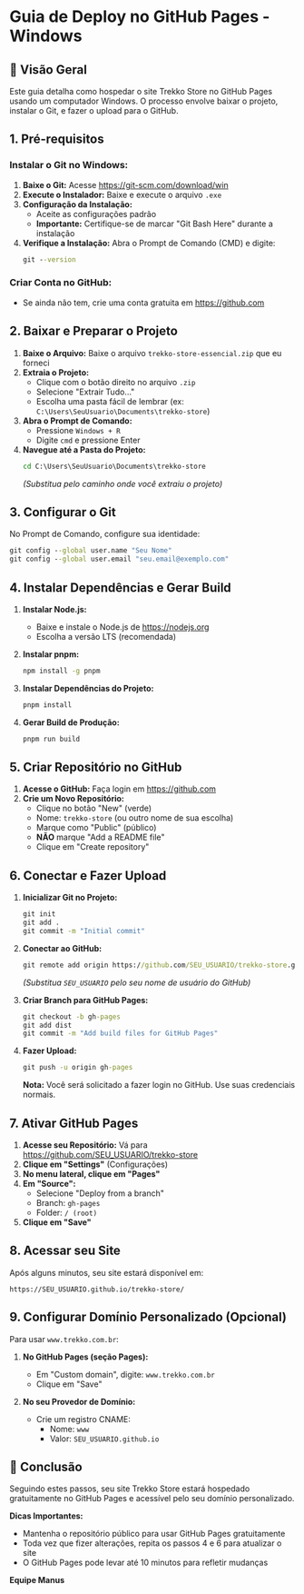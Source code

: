 # Guia de Deploy no GitHub Pages - Windows

## 🚀 Visão Geral

Este guia detalha como hospedar o site Trekko Store no GitHub Pages usando um computador Windows. O processo envolve baixar o projeto, instalar o Git, e fazer o upload para o GitHub.

## 1. Pré-requisitos

### **Instalar o Git no Windows:**

1. **Baixe o Git:** Acesse https://git-scm.com/download/win
2. **Execute o Instalador:** Baixe e execute o arquivo `.exe`
3. **Configuração da Instalação:**
   - Aceite as configurações padrão
   - **Importante:** Certifique-se de marcar "Git Bash Here" durante a instalação
4. **Verifique a Instalação:** Abra o Prompt de Comando (CMD) e digite:
   ```cmd
   git --version
   ```

### **Criar Conta no GitHub:**
- Se ainda não tem, crie uma conta gratuita em https://github.com

## 2. Baixar e Preparar o Projeto

1. **Baixe o Arquivo:** Baixe o arquivo `trekko-store-essencial.zip` que eu forneci
2. **Extraia o Projeto:** 
   - Clique com o botão direito no arquivo `.zip`
   - Selecione "Extrair Tudo..."
   - Escolha uma pasta fácil de lembrar (ex: `C:\Users\SeuUsuario\Documents\trekko-store`)
3. **Abra o Prompt de Comando:**
   - Pressione `Windows + R`
   - Digite `cmd` e pressione Enter
4. **Navegue até a Pasta do Projeto:**
   ```cmd
   cd C:\Users\SeuUsuario\Documents\trekko-store
   ```
   *(Substitua pelo caminho onde você extraiu o projeto)*

## 3. Configurar o Git

No Prompt de Comando, configure sua identidade:

```cmd
git config --global user.name "Seu Nome"
git config --global user.email "seu.email@exemplo.com"
```

## 4. Instalar Dependências e Gerar Build

1. **Instalar Node.js:** 
   - Baixe e instale o Node.js de https://nodejs.org
   - Escolha a versão LTS (recomendada)

2. **Instalar pnpm:**
   ```cmd
   npm install -g pnpm
   ```

3. **Instalar Dependências do Projeto:**
   ```cmd
   pnpm install
   ```

4. **Gerar Build de Produção:**
   ```cmd
   pnpm run build
   ```

## 5. Criar Repositório no GitHub

1. **Acesse o GitHub:** Faça login em https://github.com
2. **Crie um Novo Repositório:**
   - Clique no botão "New" (verde)
   - Nome: `trekko-store` (ou outro nome de sua escolha)
   - Marque como "Public" (público)
   - **NÃO** marque "Add a README file"
   - Clique em "Create repository"

## 6. Conectar e Fazer Upload

1. **Inicializar Git no Projeto:**
   ```cmd
   git init
   git add .
   git commit -m "Initial commit"
   ```

2. **Conectar ao GitHub:**
   ```cmd
   git remote add origin https://github.com/SEU_USUARIO/trekko-store.git
   ```
   *(Substitua `SEU_USUARIO` pelo seu nome de usuário do GitHub)*

3. **Criar Branch para GitHub Pages:**
   ```cmd
   git checkout -b gh-pages
   git add dist
   git commit -m "Add build files for GitHub Pages"
   ```

4. **Fazer Upload:**
   ```cmd
   git push -u origin gh-pages
   ```
   
   **Nota:** Você será solicitado a fazer login no GitHub. Use suas credenciais normais.

## 7. Ativar GitHub Pages

1. **Acesse seu Repositório:** Vá para https://github.com/SEU_USUARIO/trekko-store
2. **Clique em "Settings"** (Configurações)
3. **No menu lateral, clique em "Pages"**
4. **Em "Source":**
   - Selecione "Deploy from a branch"
   - Branch: `gh-pages`
   - Folder: `/ (root)`
5. **Clique em "Save"**

## 8. Acessar seu Site

Após alguns minutos, seu site estará disponível em:

`https://SEU_USUARIO.github.io/trekko-store/`

## 9. Configurar Domínio Personalizado (Opcional)

Para usar `www.trekko.com.br`:

1. **No GitHub Pages (seção Pages):**
   - Em "Custom domain", digite: `www.trekko.com.br`
   - Clique em "Save"

2. **No seu Provedor de Domínio:**
   - Crie um registro CNAME:
     - Nome: `www`
     - Valor: `SEU_USUARIO.github.io`

## 🚀 Conclusão

Seguindo estes passos, seu site Trekko Store estará hospedado gratuitamente no GitHub Pages e acessível pelo seu domínio personalizado.

**Dicas Importantes:**
- Mantenha o repositório público para usar GitHub Pages gratuitamente
- Toda vez que fizer alterações, repita os passos 4 e 6 para atualizar o site
- O GitHub Pages pode levar até 10 minutos para refletir mudanças

**Equipe Manus**

